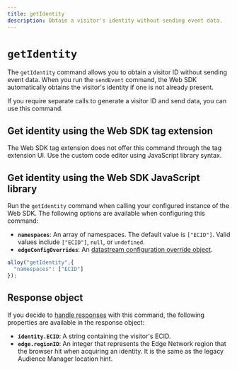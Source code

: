 ```yaml
---
title: getIdentity
description: Obtain a visitor's identity without sending event data.
---
```

# `getIdentity`

The `getIdentity` command allows you to obtain a visitor ID without sending event data. When you run the `sendEvent` command, the Web SDK automatically obtains the visitor's identity if one is not already present.

If you require separate calls to generate a visitor ID and send data, you can use this command.

## Get identity using the Web SDK tag extension

The Web SDK tag extension does not offer this command through the tag extension UI. Use the custom code editor using JavaScript library syntax.

## Get identity using the Web SDK JavaScript library

Run the `getIdentity` command when calling your configured instance of the Web SDK. The following options are available when configuring this command:

* **`namespaces`**: An array of namespaces. The default value is `["ECID"]`. Valid values include `["ECID"]`, `null`, or `undefined`.
* **`edgeConfigOverrides`**: An [datastream configuration override object](datastream-overrides.md).

```js
alloy("getIdentity",{
  "namespaces": ["ECID"]
});
```

## Response object

If you decide to [handle responses](command-responses.md) with this command, the following properties are available in the response object:

* **`identity.ECID`**: A string containing the visitor's ECID.
* **`edge.regionID`**: An integer that represents the Edge Network region that the browser hit when acquiring an identity. It is the same as the legacy Audience Manager location hint.
